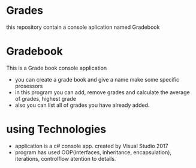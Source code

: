 # Grades
this repository contain a console aplication named Gradebook
# Gradebook
This is a Grade book console application
- you can create a grade book and give a name make some specific prosessors
- in this program you can add, remove grades and calculate the average of grades, highest grade
- also you can list all of grades you have already added.
# using Technologies
- application is a c# console app. created by Visual Studio 2017
- program has used OOP(interfaces, inheritance, encapsulation), iterations, controlflow atention to details. 
